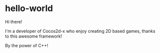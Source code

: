 # hello-world

Hi there!

I'm a developer of Cocos2d-x who enjoy creating 2D based games, thanks to this awesome framework!

By the power of C++!
